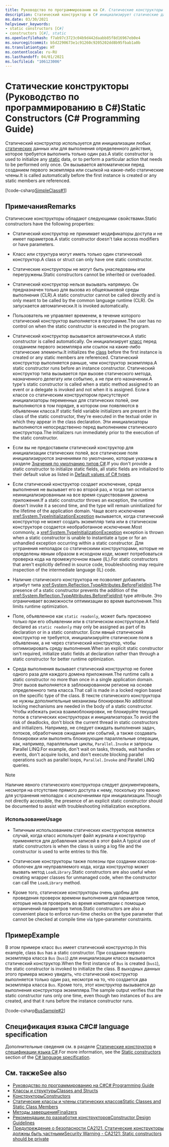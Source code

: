 ```yaml
---
title: Руководство по программированию на C#. Статические конструкторы
description: Статический конструктор в C# инициализирует статические данные или выполняет действие только один раз. Он выполняется перед созданием первого экземпляра или ссылок на статические элементы.
ms.date: 03/30/2021
helpviewer_keywords:
- static constructors [C#]
- constructors [C#], static
ms.openlocfilehash: f7ab97c3723c04b9d442daabb85f8d16967eb0e4
ms.sourcegitcommit: b5d2290673e1c91260c9205202dd8b95fbab1a0b
ms.translationtype: HT
ms.contentlocale: ru-RU
ms.lasthandoff: 04/01/2021
ms.locfileid: "106123006"
---
```

# <a name="static-constructors-c-programming-guide"></a><span data-ttu-id="e29cd-104">Статические конструкторы (Руководство по программированию в C#)</span><span class="sxs-lookup"><span data-stu-id="e29cd-104">Static Constructors (C# Programming Guide)</span></span>

<span data-ttu-id="e29cd-105">Статический конструктор используется для инициализации любых [статических](../../language-reference/keywords/static.md) данных или для выполнения определенного действия, которое требуется выполнить только один раз.</span><span class="sxs-lookup"><span data-stu-id="e29cd-105">A static constructor is used to initialize any [static](../../language-reference/keywords/static.md) data, or to perform a particular action that needs to be performed only once.</span></span> <span data-ttu-id="e29cd-106">Он вызывается автоматически перед созданием первого экземпляра или ссылкой на какие-либо статические члены.</span><span class="sxs-lookup"><span data-stu-id="e29cd-106">It is called automatically before the first instance is created or any static members are referenced.</span></span>  
  
 [!code-csharp[SimpleClass#1](snippets/static-constructors/Program.cs#1)]

## <a name="remarks"></a><span data-ttu-id="e29cd-107">Примечания</span><span class="sxs-lookup"><span data-stu-id="e29cd-107">Remarks</span></span>

<span data-ttu-id="e29cd-108">Статические конструкторы обладают следующими свойствами.</span><span class="sxs-lookup"><span data-stu-id="e29cd-108">Static constructors have the following properties:</span></span>  
  
- <span data-ttu-id="e29cd-109">Статический конструктор не принимает модификаторы доступа и не имеет параметров.</span><span class="sxs-lookup"><span data-stu-id="e29cd-109">A static constructor doesn't take access modifiers or have parameters.</span></span>  

- <span data-ttu-id="e29cd-110">Класс или структура могут иметь только один статический конструктор.</span><span class="sxs-lookup"><span data-stu-id="e29cd-110">A class or struct can only have one static constructor.</span></span>

- <span data-ttu-id="e29cd-111">Статические конструкторы не могут быть унаследованы или перегружены.</span><span class="sxs-lookup"><span data-stu-id="e29cd-111">Static constructors cannot be inherited or overloaded.</span></span>

- <span data-ttu-id="e29cd-112">Статический конструктор нельзя вызывать напрямую. Он предназначен только для вызова из общеязыковой среды выполнения (CLR).</span><span class="sxs-lookup"><span data-stu-id="e29cd-112">A static constructor cannot be called directly and is only meant to be called by the common language runtime (CLR).</span></span> <span data-ttu-id="e29cd-113">Он запускается автоматически.</span><span class="sxs-lookup"><span data-stu-id="e29cd-113">It is invoked automatically.</span></span>

- <span data-ttu-id="e29cd-114">Пользователь не управляет временем, в течение которого статический конструктор выполняется в программе.</span><span class="sxs-lookup"><span data-stu-id="e29cd-114">The user has no control on when the static constructor is executed in the program.</span></span>
  
- <span data-ttu-id="e29cd-115">Статический конструктор вызывается автоматически.</span><span class="sxs-lookup"><span data-stu-id="e29cd-115">A static constructor is called automatically.</span></span> <span data-ttu-id="e29cd-116">Он инициализирует [класс](../../language-reference/keywords/class.md) перед созданием первого экземпляра или ссылок на какие-либо статические элементы.</span><span class="sxs-lookup"><span data-stu-id="e29cd-116">It initializes the [class](../../language-reference/keywords/class.md) before the first instance is created or any static members are referenced.</span></span> <span data-ttu-id="e29cd-117">Статический конструктор выполняется раньше, чем конструктор экземпляра.</span><span class="sxs-lookup"><span data-stu-id="e29cd-117">A static constructor runs before an instance constructor.</span></span> <span data-ttu-id="e29cd-118">Статический конструктор типа вызывается при вызове статического метода, назначенного делегату или событию, а не при его назначении.</span><span class="sxs-lookup"><span data-stu-id="e29cd-118">A type's static constructor is called when a static method assigned to an event or a delegate is invoked and not when it is assigned.</span></span> <span data-ttu-id="e29cd-119">Если в классе со статическим конструктором присутствуют инициализаторы переменных для статических полей, они выполняются в том порядке, в котором они появляются в объявлении класса.</span><span class="sxs-lookup"><span data-stu-id="e29cd-119">If static field variable initializers are present in the class of the static constructor, they're executed in the textual order in which they appear in the class declaration.</span></span> <span data-ttu-id="e29cd-120">Эти инициализаторы выполняются непосредственно перед выполнением статического конструктора.</span><span class="sxs-lookup"><span data-stu-id="e29cd-120">The initializers run immediately prior to the execution of the static constructor.</span></span>

- <span data-ttu-id="e29cd-121">Если вы не предоставили статический конструктор для инициализации статических полей, все статические поля инициализируются значениями по умолчанию, которые указаны в разделе [Значения по умолчанию типов C#](../../language-reference/builtin-types/default-values.md).</span><span class="sxs-lookup"><span data-stu-id="e29cd-121">If you don't provide a static constructor to initialize static fields, all static fields are initialized to their default value as listed in [Default values of C# types](../../language-reference/builtin-types/default-values.md).</span></span>
  
- <span data-ttu-id="e29cd-122">Если статический конструктор создает исключение, среда выполнения не вызывает его во второй раз, и тогда тип остается неинициализированным на все время существования домена приложения.</span><span class="sxs-lookup"><span data-stu-id="e29cd-122">If a static constructor throws an exception, the runtime doesn't invoke it a second time, and the type will remain uninitialized for the lifetime of the application domain.</span></span> <span data-ttu-id="e29cd-123">Чаще всего исключение <xref:System.TypeInitializationException> вызывается, когда статический конструктор не может создать экземпляр типа или в статическом конструкторе создается необработанное исключение.</span><span class="sxs-lookup"><span data-stu-id="e29cd-123">Most commonly, a <xref:System.TypeInitializationException> exception is thrown when a static constructor is unable to instantiate a type or for an unhandled exception occurring within a static constructor.</span></span> <span data-ttu-id="e29cd-124">Для устранения неполадок со статическими конструкторами, которые не определены явным образом в исходном коде, может потребоваться проверка кода на промежуточном языке (IL).</span><span class="sxs-lookup"><span data-stu-id="e29cd-124">For static constructors that aren't explicitly defined in source code, troubleshooting may require inspection of the intermediate language (IL) code.</span></span>

- <span data-ttu-id="e29cd-125">Наличие статического конструктора не позволяет добавлять атрибут типа <xref:System.Reflection.TypeAttributes.BeforeFieldInit>.</span><span class="sxs-lookup"><span data-stu-id="e29cd-125">The presence of a static constructor prevents the addition of the <xref:System.Reflection.TypeAttributes.BeforeFieldInit> type attribute.</span></span> <span data-ttu-id="e29cd-126">Это ограничивает возможности оптимизации во время выполнения.</span><span class="sxs-lookup"><span data-stu-id="e29cd-126">This limits runtime optimization.</span></span>

- <span data-ttu-id="e29cd-127">Поле, объявленное как `static readonly`, может быть присвоено только при его объявлении или в статическом конструкторе.</span><span class="sxs-lookup"><span data-stu-id="e29cd-127">A field declared as `static readonly` may only be assigned as part of its declaration or in a static constructor.</span></span> <span data-ttu-id="e29cd-128">Если явный статический конструктор не требуется, инициализируйте статические поля в объявлении, а не через статический конструктор, чтобы оптимизировать среду выполнения.</span><span class="sxs-lookup"><span data-stu-id="e29cd-128">When an explicit static constructor isn't required, initialize static fields at declaration rather than through a static constructor for better runtime optimization.</span></span>

- <span data-ttu-id="e29cd-129">Среда выполнения вызывает статический конструктор не более одного раза для каждого домена приложения.</span><span class="sxs-lookup"><span data-stu-id="e29cd-129">The runtime calls a static constructor no more than once in a single application domain.</span></span> <span data-ttu-id="e29cd-130">Этот вызов выполняется в заблокированном регионе на основе определенного типа класса.</span><span class="sxs-lookup"><span data-stu-id="e29cd-130">That call is made in a locked region based on the specific type of the class.</span></span> <span data-ttu-id="e29cd-131">В тексте статического конструктора не нужны дополнительные механизмы блокировки.</span><span class="sxs-lookup"><span data-stu-id="e29cd-131">No additional locking mechanisms are needed in the body of a static constructor.</span></span> <span data-ttu-id="e29cd-132">Чтобы избежать риска взаимоблокировки, не блокируйте текущий поток в статических конструкторах и инициализаторах.</span><span class="sxs-lookup"><span data-stu-id="e29cd-132">To avoid the risk of deadlocks, don't block the current thread in static constructors and initializers.</span></span> <span data-ttu-id="e29cd-133">Например, не следует ожидать выполнения задач, потоков, обработчиков ожидания или событий, а также создавать блокировки или выполнять блокирующие параллельные операции, как, например, параллельные циклы, `Parallel.Invoke` и запросы Parallel LINQ.</span><span class="sxs-lookup"><span data-stu-id="e29cd-133">For example, don't wait on tasks, threads, wait handles or events, don't acquire locks, and don't execute blocking parallel operations such as parallel loops, `Parallel.Invoke` and Parallel LINQ queries.</span></span>

> [!Note]
> <span data-ttu-id="e29cd-134">Наличие явного статического конструктора следует документировать, несмотря на отсутствие прямого доступа к нему, поскольку это важно для устранения неполадок с исключениями при инициализации.</span><span class="sxs-lookup"><span data-stu-id="e29cd-134">Though not directly accessible, the presence of an explicit static constructor should be documented to assist with troubleshooting initialization exceptions.</span></span>

### <a name="usage"></a><span data-ttu-id="e29cd-135">Использование</span><span class="sxs-lookup"><span data-stu-id="e29cd-135">Usage</span></span>

- <span data-ttu-id="e29cd-136">Типичным использованием статических конструкторов является случай, когда класс использует файл журнала и конструктор применяется для добавления записей в этот файл.</span><span class="sxs-lookup"><span data-stu-id="e29cd-136">A typical use of static constructors is when the class is using a log file and the constructor is used to write entries to this file.</span></span>  
- <span data-ttu-id="e29cd-137">Статические конструкторы также полезны при создании классов-оболочек для неуправляемого кода, когда конструктор может вызвать метод `LoadLibrary`.</span><span class="sxs-lookup"><span data-stu-id="e29cd-137">Static constructors are also useful when creating wrapper classes for unmanaged code, when the constructor can call the `LoadLibrary` method.</span></span>  

- <span data-ttu-id="e29cd-138">Кроме того, статические конструкторы очень удобны для проведения проверок времени выполнения для параметров типов, которые нельзя проверить во время компиляции с помощью ограничений параметров типов.</span><span class="sxs-lookup"><span data-stu-id="e29cd-138">Static constructors are also a convenient place to enforce run-time checks on the type parameter that cannot be checked at compile time via type-parameter constraints.</span></span>

## <a name="example"></a><span data-ttu-id="e29cd-139">Пример</span><span class="sxs-lookup"><span data-stu-id="e29cd-139">Example</span></span>

 <span data-ttu-id="e29cd-140">В этом примере класс `Bus` имеет статический конструктор.</span><span class="sxs-lookup"><span data-stu-id="e29cd-140">In this example, class `Bus` has a static constructor.</span></span> <span data-ttu-id="e29cd-141">При создании первого экземпляра класса `Bus` (`bus1`) для инициализации класса вызывается статический конструктор.</span><span class="sxs-lookup"><span data-stu-id="e29cd-141">When the first instance of `Bus` is created (`bus1`), the static constructor is invoked to initialize the class.</span></span> <span data-ttu-id="e29cd-142">В выходных данных этого примера можно увидеть, что статический конструктор выполняется только один раз, несмотря на то, что создается два экземпляра класса `Bus`. Кроме того, этот конструктор вызывается до выполнения конструктора экземпляра.</span><span class="sxs-lookup"><span data-stu-id="e29cd-142">The sample output verifies that the static constructor runs only one time, even though two instances of `Bus` are created, and that it runs before the instance constructor runs.</span></span>  
  
 [!code-csharp[BusSample#2](snippets/static-constructors/Program.cs#2)]

## <a name="c-language-specification"></a><span data-ttu-id="e29cd-143">Спецификация языка C#</span><span class="sxs-lookup"><span data-stu-id="e29cd-143">C# language specification</span></span>

<span data-ttu-id="e29cd-144">Дополнительные сведения см. в разделе [Статические конструктор](~/_csharplang/spec/classes.md#static-constructors) в [спецификации языка C#](~/_csharplang/spec/introduction.md).</span><span class="sxs-lookup"><span data-stu-id="e29cd-144">For more information, see the [Static constructors](~/_csharplang/spec/classes.md#static-constructors) section of the [C# language specification](~/_csharplang/spec/introduction.md).</span></span>
  
## <a name="see-also"></a><span data-ttu-id="e29cd-145">См. также</span><span class="sxs-lookup"><span data-stu-id="e29cd-145">See also</span></span>

- [<span data-ttu-id="e29cd-146">Руководство по программированию на C#</span><span class="sxs-lookup"><span data-stu-id="e29cd-146">C# Programming Guide</span></span>](../index.md)
- [<span data-ttu-id="e29cd-147">Классы и структуры</span><span class="sxs-lookup"><span data-stu-id="e29cd-147">Classes and Structs</span></span>](./index.md)
- [<span data-ttu-id="e29cd-148">Конструкторы</span><span class="sxs-lookup"><span data-stu-id="e29cd-148">Constructors</span></span>](./constructors.md)
- [<span data-ttu-id="e29cd-149">Статические классы и члены статических классов</span><span class="sxs-lookup"><span data-stu-id="e29cd-149">Static Classes and Static Class Members</span></span>](./static-classes-and-static-class-members.md)
- [<span data-ttu-id="e29cd-150">Методы завершения</span><span class="sxs-lookup"><span data-stu-id="e29cd-150">Finalizers</span></span>](./destructors.md)
- [<span data-ttu-id="e29cd-151">Рекомендации по разработке конструкторов</span><span class="sxs-lookup"><span data-stu-id="e29cd-151">Constructor Design Guidelines</span></span>](../../../standard/design-guidelines/constructor.md#type-constructor-guidelines)
- [<span data-ttu-id="e29cd-152">Предупреждение о безопасности CA2121. Статические конструкторы должны быть частными</span><span class="sxs-lookup"><span data-stu-id="e29cd-152">Security Warning - CA2121: Static constructors should be private</span></span>](/visualstudio/code-quality/ca2121-static-constructors-should-be-private)
